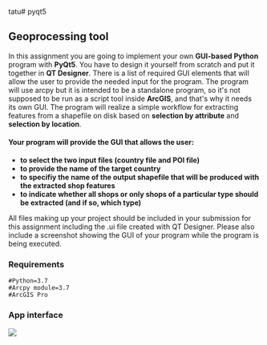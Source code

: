 tatu# pyqt5

## Geoprocessing tool

In this assignment you are going to implement your own **GUI-based Python** program with
**PyQt5**. You have to design it yourself from scratch and put it together in **QT Designer**. There
is a list of required GUI elements that will allow the user to provide the needed input for the
program. The program will use arcpy but it is intended to be a standalone program, so it's not
supposed to be run as a script tool inside **ArcGIS**, and that's why it needs its own GUI. The
program will realize a simple workflow for extracting features from a shapefile on disk based
on **selection by attribute** and **selection by location**.

#### Your program will provide the GUI that allows the user:
- **to select the two input files (country file and POI file)**
- **to provide the name of the target country**
- **to specifiy the name of the output shapefile that will be produced with the extracted shop features**
- **to indicate whether all shops or only shops of a particular type should be extracted (and if so, which type)**

All files making up your project should be included in your submission for this assignment
including the .ui file created with QT Designer. Please also include a screenshot showing the
GUI of your program while the program is being executed.

### Requirements
```
#Python=3.7
#Arcpy module=3.7
#ArcGIS Pro
```
### App interface
![](https://github.com/osundwajeff/pyqt5/blob/main/main_program/GisProgram.png)

